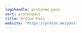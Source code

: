 ```yaml
---
logohandle: protonme_pass
sort: protonpass
title: Proton Pass
website: 'https://proton.me/pass'
---
```


